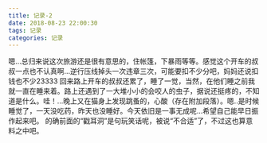 ```yaml
---
title: 记录-2
date: 2018-08-23 22:00:30
tags: 记录
categories: 记录
---
```


嗯...总归来说这次旅游还是很有意思的，住帐篷，下暴雨等等。感觉这个开车的叔叔一点也不认真啊...逆行压线掉头一次违章三次，可能要扣不少分吧，妈妈还说扣钱也不少23333  回来路上开车的叔叔还累了，睡了一觉，当然，在他们睡之前我就一直在睡来着。路上还遇到了一大堆小小的会咬人的虫子，据说还挺疼的，不知道是什么。哇！…晚上又在猫身上发现跳蚤的，心酸（存在附加段落）。嗯..是时候睡觉了，一天没吃药，昨天也没睡好。今天依旧是一事无成呢…希望自己能早日振作起来吧。
的确前面的“戳耳洞”是句玩笑话呢，被说“不合适”了，不过这也算意料之中吧。